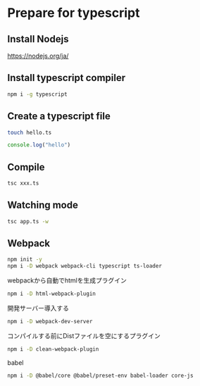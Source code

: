 # Prepare for typescript

## Install Nodejs

<https://nodejs.org/ja/>

## Install typescript compiler

```bash
npm i -g typescript
```

## Create a typescript file

```bash
touch hello.ts
```

```ts
console.log("hello")
```

## Compile

```bash
tsc xxx.ts
```

## Watching mode

```bash
tsc app.ts -w
```

## Webpack

```bash
npm init -y
npm i -D webpack webpack-cli typescript ts-loader 
```

webpackから自動でhtmlを生成プラグイン

```bash
npm i -D html-webpack-plugin
```

開発サーバー導入する

```bash
npm i -D webpack-dev-server
```

コンパイルする前にDistファイルを空にするプラグイン

```bash
npm i -D clean-webpack-plugin
```

babel

```bash
npm i -D @babel/core @babel/preset-env babel-loader core-js
```
